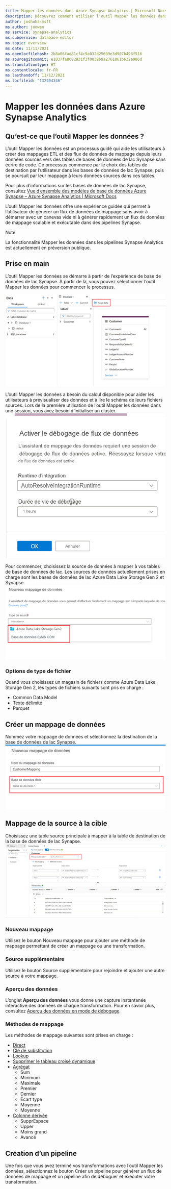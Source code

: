 ```yaml
---
title: Mapper les données dans Azure Synapse Analytics | Microsoft Docs
description: Découvrez comment utiliser l’outil Mapper les données dans Azure Synapse Analytics.
author: joshuha-msft
ms.author: joowen
ms.service: synapse-analytics
ms.subservice: database-editor
ms.topic: overview
ms.date: 11/11/2021
ms.openlocfilehash: 2b8a06fae81cf4c9a032d25699e3d907b498f516
ms.sourcegitcommit: e1037fa0082931f3f0039b9a2761861b632e986d
ms.translationtype: HT
ms.contentlocale: fr-FR
ms.lasthandoff: 11/12/2021
ms.locfileid: "132404346"
---
```

# <a name="map-data-in-azure-synapse-analytics"></a>Mapper les données dans Azure Synapse Analytics


## <a name="what-is-the-map-data-tool"></a>Qu’est-ce que l’outil Mapper les données ?


L’outil Mapper les données est un processus guidé qui aide les utilisateurs à créer des mappages ETL et des flux de données de mappage depuis leurs données sources vers des tables de bases de données de lac Synapse sans écrire de code. Ce processus commence par le choix des tables de destination par l’utilisateur dans les bases de données de lac Synapse, puis se poursuit par leur mappage à leurs données sources dans ces tables. 

Pour plus d’informations sur les bases de données de lac Synapse, consultez [Vue d’ensemble des modèles de base de données Azure Synapse – Azure Synapse Analytics | Microsoft Docs](overview-database-templates.md)

L’outil Mapper les données offre une expérience guidée qui permet à l’utilisateur de générer un flux de données de mappage sans avoir à démarrer avec un canevas vide ni à générer rapidement un flux de données de mappage scalable et exécutable dans des pipelines Synapse.


> [!NOTE] 
> La fonctionnalité Mapper les données dans les pipelines Synapse Analytics est actuellement en préversion publique.

## <a name="getting-started"></a>Prise en main

L’outil Mapper les données se démarre à partir de l’expérience de base de données de lac Synapse. À partir de là, vous pouvez sélectionner l’outil Mapper les données pour commencer le processus. 

![Capture d’écran montrant comment ouvrir l’outil Mapper les données](./media/overview-map-data/open-map-data.png)


L’outil Mapper les données a besoin du calcul disponible pour aider les utilisateurs à prévisualiser des données et à lire le schéma de leurs fichiers sources. Lors de la première utilisation de l’outil Mapper les données dans une session, vous avez besoin d’initialiser un cluster.
![Capture d’écran montrant les clusters de débogage](./media/overview-map-data/debug-map-data.png)

Pour commencer, choisissez la source de données à mapper à vos tables de base de données de lac. Les sources de données actuellement prises en charge sont les bases de données de lac Azure Data Lake Storage Gen 2 et Synapse.
![Capture d’écran montrant les sources](./media/overview-map-data/sources-map-data.png)

### <a name="file-type-options"></a>Options de type de fichier
Quand vous choisissez un magasin de fichiers comme Azure Data Lake Storage Gen 2, les types de fichiers suivants sont pris en charge :

* Common Data Model
* Texte délimité
* Parquet


## <a name="create-data-mapping"></a>Créer un mappage de données
Nommez votre mappage de données et sélectionnez la destination de la base de données de lac Synapse.
![Capture d’écran montrant le nommage et la destination](./media/overview-map-data/destination-map-data.png)

## <a name="source-to-target-mapping"></a>Mappage de la source à la cible
Choisissez une table source principale à mapper à la table de destination de la base de données de lac Synapse.
![Capture d’écran montrant les règles de l’outil Mapper les données](./media/overview-map-data/rules-map-data.png)

### <a name="new-mapping"></a>Nouveau mappage
Utilisez le bouton Nouveau mappage pour ajouter une méthode de mappage permettant de créer un mappage ou une transformation.

### <a name="additional-source"></a>Source supplémentaire
Utilisez le bouton Source supplémentaire pour rejoindre et ajouter une autre source à votre mappage.

### <a name="preview-data"></a>Aperçu des données
L’onglet **Aperçu des données**  vous donne une capture instantanée interactive des données de chaque transformation. Pour en savoir plus, consultez [Aperçu des données en mode de débogage](../../data-factory/concepts-data-flow-debug-mode.md#data-preview).

### <a name="mapping-methods"></a>Méthodes de mappage

Les méthodes de mappage suivantes sont prises en charge :

* [Direct](../../data-factory/data-flow-select.md)
* [Clé de substitution](../../data-factory/data-flow-surrogate-key.md)
* [Lookup](../../data-factory/data-flow-lookup.md)
* [Supprimer le tableau croisé dynamique](../../data-factory/data-flow-unpivot.md)
* [Agrégat](../../data-factory/data-flow-aggregate.md)
    * Sum
    * Minimum
    * Maximale
    * Premier
    * Dernier
    * Écart type
    * Moyenne
    * Moyenne
* [Colonne dérivée](../../data-factory/data-flow-derived-column.md)
    * SupprEspace
    * Upper
    * Moins grand
    * Avancé 


## <a name="create-pipeline"></a>Création d’un pipeline

Une fois que vous avez terminé vos transformations avec l’outil Mapper les données, sélectionnez le bouton Créer un pipeline pour générer un flux de données de mappage et un pipeline afin de déboguer et exécuter votre transformation.